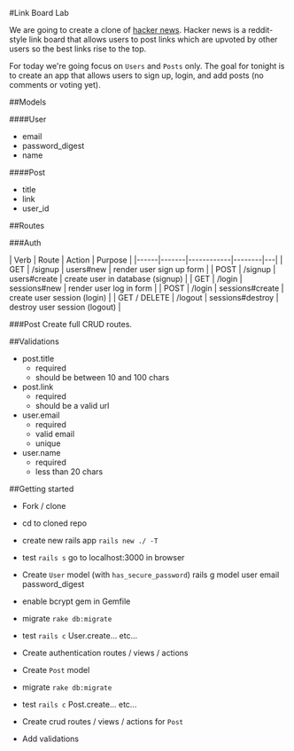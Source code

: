 #Link Board Lab

We are going to create a clone of [hacker news](https://news.ycombinator.com/). Hacker news is a reddit-style link board that allows users to post links which are upvoted by other users so the best links rise to the top.

For today we're going focus on `Users` and `Posts` only. The goal for tonight is to create an app that allows users to sign up, login, and add posts (no comments or voting yet).


##Models

####User
* email
* password_digest
* name

####Post
* title
* link
* user_id


##Routes


###Auth

| Verb | Route | Action | Purpose |
|------|-------|------------|--------|---|
| GET | /signup | users#new | render user sign up form | 
| POST | /signup | users#create | create user in database (signup) | 
| GET | /login | sessions#new | render user log in form |
| POST | /login | sessions#create | create user session (login) |
| GET / DELETE | /logout | sessions#destroy | destroy user session (logout) |


###Post
Create full CRUD routes.

##Validations

* post.title
    * required
    * should be between 10 and 100 chars
* post.link
    * required
    * should be a valid url
* user.email
    * required
    * valid email
    * unique
* user.name
    * required
    * less than 20 chars



##Getting started

* Fork / clone
* cd to cloned repo
* create new rails app `rails new ./ -T`
* test `rails s` go to localhost:3000 in browser
* Create `User` model (with `has_secure_password`)
rails g model user email password_digest

* enable bcrypt gem in Gemfile
* migrate `rake db:migrate`
* test `rails c` User.create... etc...

* Create authentication routes / views / actions
* Create `Post` model
* migrate `rake db:migrate`
* test `rails c` Post.create... etc...
* Create crud routes / views / actions for `Post`
* Add validations

